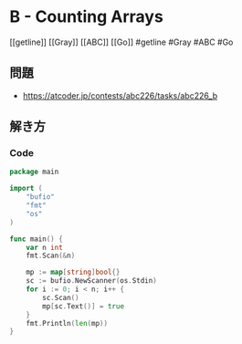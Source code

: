 # B - Counting Arrays
[[getline]] [[Gray]] [[ABC]] [[Go]]
#getline #Gray #ABC #Go 

## 問題
- https://atcoder.jp/contests/abc226/tasks/abc226_b

## 解き方
### Code
```go
package main

import (
	"bufio"
	"fmt"
	"os"
)

func main() {
	var n int
	fmt.Scan(&n)

	mp := map[string]bool{}
	sc := bufio.NewScanner(os.Stdin)
	for i := 0; i < n; i++ {
		sc.Scan()
		mp[sc.Text()] = true
	}
	fmt.Println(len(mp))
}
```